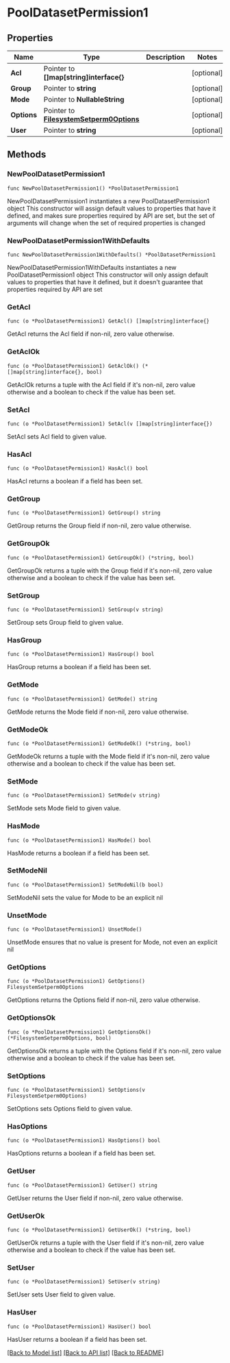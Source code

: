# PoolDatasetPermission1

## Properties

Name | Type | Description | Notes
------------ | ------------- | ------------- | -------------
**Acl** | Pointer to **[]map[string]interface{}** |  | [optional] 
**Group** | Pointer to **string** |  | [optional] 
**Mode** | Pointer to **NullableString** |  | [optional] 
**Options** | Pointer to [**FilesystemSetperm0Options**](FilesystemSetperm0Options.md) |  | [optional] 
**User** | Pointer to **string** |  | [optional] 

## Methods

### NewPoolDatasetPermission1

`func NewPoolDatasetPermission1() *PoolDatasetPermission1`

NewPoolDatasetPermission1 instantiates a new PoolDatasetPermission1 object
This constructor will assign default values to properties that have it defined,
and makes sure properties required by API are set, but the set of arguments
will change when the set of required properties is changed

### NewPoolDatasetPermission1WithDefaults

`func NewPoolDatasetPermission1WithDefaults() *PoolDatasetPermission1`

NewPoolDatasetPermission1WithDefaults instantiates a new PoolDatasetPermission1 object
This constructor will only assign default values to properties that have it defined,
but it doesn't guarantee that properties required by API are set

### GetAcl

`func (o *PoolDatasetPermission1) GetAcl() []map[string]interface{}`

GetAcl returns the Acl field if non-nil, zero value otherwise.

### GetAclOk

`func (o *PoolDatasetPermission1) GetAclOk() (*[]map[string]interface{}, bool)`

GetAclOk returns a tuple with the Acl field if it's non-nil, zero value otherwise
and a boolean to check if the value has been set.

### SetAcl

`func (o *PoolDatasetPermission1) SetAcl(v []map[string]interface{})`

SetAcl sets Acl field to given value.

### HasAcl

`func (o *PoolDatasetPermission1) HasAcl() bool`

HasAcl returns a boolean if a field has been set.

### GetGroup

`func (o *PoolDatasetPermission1) GetGroup() string`

GetGroup returns the Group field if non-nil, zero value otherwise.

### GetGroupOk

`func (o *PoolDatasetPermission1) GetGroupOk() (*string, bool)`

GetGroupOk returns a tuple with the Group field if it's non-nil, zero value otherwise
and a boolean to check if the value has been set.

### SetGroup

`func (o *PoolDatasetPermission1) SetGroup(v string)`

SetGroup sets Group field to given value.

### HasGroup

`func (o *PoolDatasetPermission1) HasGroup() bool`

HasGroup returns a boolean if a field has been set.

### GetMode

`func (o *PoolDatasetPermission1) GetMode() string`

GetMode returns the Mode field if non-nil, zero value otherwise.

### GetModeOk

`func (o *PoolDatasetPermission1) GetModeOk() (*string, bool)`

GetModeOk returns a tuple with the Mode field if it's non-nil, zero value otherwise
and a boolean to check if the value has been set.

### SetMode

`func (o *PoolDatasetPermission1) SetMode(v string)`

SetMode sets Mode field to given value.

### HasMode

`func (o *PoolDatasetPermission1) HasMode() bool`

HasMode returns a boolean if a field has been set.

### SetModeNil

`func (o *PoolDatasetPermission1) SetModeNil(b bool)`

 SetModeNil sets the value for Mode to be an explicit nil

### UnsetMode
`func (o *PoolDatasetPermission1) UnsetMode()`

UnsetMode ensures that no value is present for Mode, not even an explicit nil
### GetOptions

`func (o *PoolDatasetPermission1) GetOptions() FilesystemSetperm0Options`

GetOptions returns the Options field if non-nil, zero value otherwise.

### GetOptionsOk

`func (o *PoolDatasetPermission1) GetOptionsOk() (*FilesystemSetperm0Options, bool)`

GetOptionsOk returns a tuple with the Options field if it's non-nil, zero value otherwise
and a boolean to check if the value has been set.

### SetOptions

`func (o *PoolDatasetPermission1) SetOptions(v FilesystemSetperm0Options)`

SetOptions sets Options field to given value.

### HasOptions

`func (o *PoolDatasetPermission1) HasOptions() bool`

HasOptions returns a boolean if a field has been set.

### GetUser

`func (o *PoolDatasetPermission1) GetUser() string`

GetUser returns the User field if non-nil, zero value otherwise.

### GetUserOk

`func (o *PoolDatasetPermission1) GetUserOk() (*string, bool)`

GetUserOk returns a tuple with the User field if it's non-nil, zero value otherwise
and a boolean to check if the value has been set.

### SetUser

`func (o *PoolDatasetPermission1) SetUser(v string)`

SetUser sets User field to given value.

### HasUser

`func (o *PoolDatasetPermission1) HasUser() bool`

HasUser returns a boolean if a field has been set.


[[Back to Model list]](../README.md#documentation-for-models) [[Back to API list]](../README.md#documentation-for-api-endpoints) [[Back to README]](../README.md)


